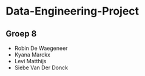 # Data-Engineering-Project

## Groep 8

- Robin De Waegeneer
- Kyana Marckx
- Levi Matthijs
- Siebe Van Der Donck
